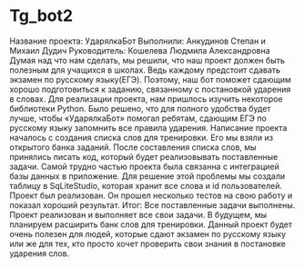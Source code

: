 # Tg_bot2
Название проекта: УдарялкаБот
Выполнили: Анкудинов Степан и Михаил Дудич
Руководитель: Кошелева Людмила Александровна
Думая над что нам сделать, мы решили, что наш проект должен быть полезным для учащихся в школах. Ведь каждому предстоит сдавать экзамен по русскому языку(ЕГЭ). Поэтому, наш бот поможет сдающим хорошо подготовиться к заданию, связанному с постановкой ударения в словах.
Для реализации проекта, нам пришлось изучить некоторое библиотеки Python. Было решено, что для полного удобства будет лучше, чтобы «УдарялкаБот» помогал ребятам, сдающим ЕГЭ по русскому языку запомнить все правила ударения. Написание проекта началось с создания списка слов для тренировки. Его мы взяли из открытого банка заданий. После составления списка слов, мы принялись писать код, который будет реализовывать поставленные задачи. Самой трудно частью проекта была связанна с интеграцией базы данных в приложение. Для решение этой проблемы мы создали таблицу в SqLiteStudio, которая хранит все слова и id пользователей. Проект был реализован. Он прошел несколько тестов на свою работу и показал хороший результат. 
Итог: Все поставленные задачи выполнены. Проект реализован и выполняет все свои задачи. 
В будущем, мы планируем расширить банк слов для тренировки. Данный проект будет очень полезен для людей, которые сдают экзамен по русскому языку или же для тех, кто просто хочет проверить свои знания в постановке ударения слов.
